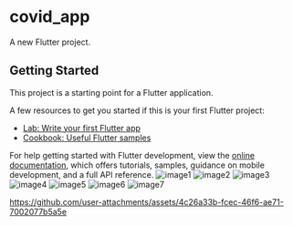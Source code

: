 # covid_app

A new Flutter project.

## Getting Started

This project is a starting point for a Flutter application.

A few resources to get you started if this is your first Flutter project:

- [Lab: Write your first Flutter app](https://docs.flutter.dev/get-started/codelab)
- [Cookbook: Useful Flutter samples](https://docs.flutter.dev/cookbook)

For help getting started with Flutter development, view the
[online documentation](https://docs.flutter.dev/), which offers tutorials,
samples, guidance on mobile development, and a full API reference.
![image1](https://github.com/user-attachments/assets/9970d683-4a8e-49bb-a82f-30d21b234d59)
![image2](https://github.com/user-attachments/assets/b24397d3-df29-40d1-8648-f25f1aa9f76e)
![image3](https://github.com/user-attachments/assets/0ceaa72e-b87f-4d92-8613-335f95783cb8)
![image4](https://github.com/user-attachments/assets/cb7dbab6-5340-496d-ac26-1fee66db7a44)
![image5](https://github.com/user-attachments/assets/7ff01fb4-f9f6-4e6f-80d5-4a4d05c1518b)
![image6](https://github.com/user-attachments/assets/d578a14a-49ff-45e8-b7d2-2eecf542d9a7)
![image7](https://github.com/user-attachments/assets/ef890845-630e-4644-ab3a-c1e5200a4a26)

https://github.com/user-attachments/assets/4c26a33b-fcec-46f6-ae71-7002077b5a5e

